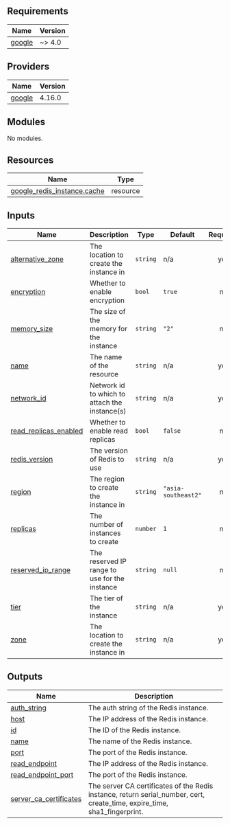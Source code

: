 <!-- BEGIN_TF_DOCS -->
## Requirements

| Name | Version |
|------|---------|
| <a name="requirement_google"></a> [google](#requirement\_google) | ~> 4.0 |

## Providers

| Name | Version |
|------|---------|
| <a name="provider_google"></a> [google](#provider\_google) | 4.16.0 |

## Modules

No modules.

## Resources

| Name | Type |
|------|------|
| [google_redis_instance.cache](https://registry.terraform.io/providers/hashicorp/google/latest/docs/resources/redis_instance) | resource |

## Inputs

| Name | Description | Type | Default | Required |
|------|-------------|------|---------|:--------:|
| <a name="input_alternative_zone"></a> [alternative\_zone](#input\_alternative\_zone) | The location to create the instance in | `string` | n/a | yes |
| <a name="input_encryption"></a> [encryption](#input\_encryption) | Whether to enable encryption | `bool` | `true` | no |
| <a name="input_memory_size"></a> [memory\_size](#input\_memory\_size) | The size of the memory for the instance | `string` | `"2"` | no |
| <a name="input_name"></a> [name](#input\_name) | The name of the resource | `string` | n/a | yes |
| <a name="input_network_id"></a> [network\_id](#input\_network\_id) | Network id to which to attach the instance(s) | `string` | n/a | yes |
| <a name="input_read_replicas_enabled"></a> [read\_replicas\_enabled](#input\_read\_replicas\_enabled) | Whether to enable read replicas | `bool` | `false` | no |
| <a name="input_redis_version"></a> [redis\_version](#input\_redis\_version) | The version of Redis to use | `string` | n/a | yes |
| <a name="input_region"></a> [region](#input\_region) | The region to create the instance in | `string` | `"asia-southeast2"` | no |
| <a name="input_replicas"></a> [replicas](#input\_replicas) | The number of instances to create | `number` | `1` | no |
| <a name="input_reserved_ip_range"></a> [reserved\_ip\_range](#input\_reserved\_ip\_range) | The reserved IP range to use for the instance | `string` | `null` | no |
| <a name="input_tier"></a> [tier](#input\_tier) | The tier of the instance | `string` | n/a | yes |
| <a name="input_zone"></a> [zone](#input\_zone) | The location to create the instance in | `string` | n/a | yes |

## Outputs

| Name | Description |
|------|-------------|
| <a name="output_auth_string"></a> [auth\_string](#output\_auth\_string) | The auth string of the Redis instance. |
| <a name="output_host"></a> [host](#output\_host) | The IP address of the Redis instance. |
| <a name="output_id"></a> [id](#output\_id) | The ID of the Redis instance. |
| <a name="output_name"></a> [name](#output\_name) | The name of the Redis instance. |
| <a name="output_port"></a> [port](#output\_port) | The port of the Redis instance. |
| <a name="output_read_endpoint"></a> [read\_endpoint](#output\_read\_endpoint) | The IP address of the Redis instance. |
| <a name="output_read_endpoint_port"></a> [read\_endpoint\_port](#output\_read\_endpoint\_port) | The port of the Redis instance. |
| <a name="output_server_ca_certificates"></a> [server\_ca\_certificates](#output\_server\_ca\_certificates) | The server CA certificates of the Redis instance, return serial\_number, cert, create\_time, expire\_time, sha1\_fingerprint. |
<!-- END_TF_DOCS -->

